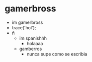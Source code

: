 # gamerbross

+ im gamerbross
+ trace('hol');
+ ñ
  + im spanishhh
    + holaaaa
  + gamberros
    + nunca supe como se escribia